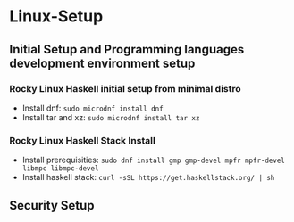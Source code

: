 # Linux-Setup

## Initial Setup and Programming languages development environment setup

### Rocky Linux Haskell initial setup from minimal distro

- Install dnf: ```sudo microdnf install dnf```
- Install tar and xz: ```sudo microdnf install tar xz```

### Rocky Linux Haskell Stack Install

- Install prerequisities: ```sudo dnf install gmp gmp-devel mpfr mpfr-devel libmpc libmpc-devel```
- Install haskell stack: ```curl -sSL https://get.haskellstack.org/ | sh```

## Security Setup
